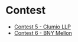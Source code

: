 # Contest
* [Contest 5 - Clumio LLP](clumio/set-1/clumio-set-1.md)
* [Contest 6 - BNY Mellon](bny-mellon/set-1/bny-mellon-set-1.md)
